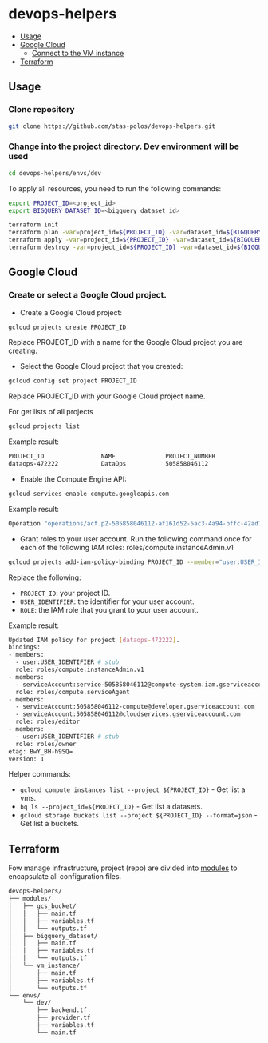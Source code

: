 # devops-helpers

* [Usage](#usage)
* [Google Cloud](#create-or-select-a-google-cloud-project)
  * [Connect to the VM instance](#connect-to-the-vm-instance)
* [Terraform](#terraform)
  

## Usage

### Clone repository 
```bash
git clone https://github.com/stas-polos/devops-helpers.git
```

### Change into the project directory. Dev environment will be used
```bash
cd devops-helpers/envs/dev
```

To apply all resources, you need to run the following commands:
```bash
export PROJECT_ID=<project_id>                                                         # project_id: Project ID to create resources in.
export BIGQUERY_DATASET_ID=<bigquery_dataset_id>                                       # dataset_id: Dataset id for BigQuery.

terraform init                                                                         # Initialize Terraform.
terraform plan -var=project_id=${PROJECT_ID} -var=dataset_id=${BIGQUERY_DATASET_ID}    # Plan Terraform execution.
terraform apply -var=project_id=${PROJECT_ID} -var=dataset_id=${BIGQUERY_DATASET_ID}   # Apply change.
terraform destroy -var=project_id=${PROJECT_ID} -var=dataset_id=${BIGQUERY_DATASET_ID} # Destroy infustructure. 
```

## Google Cloud

### Create or select a Google Cloud project.

- Create a Google Cloud project:
```bash
gcloud projects create PROJECT_ID
```
Replace PROJECT_ID with a name for the Google Cloud project you are creating.

- Select the Google Cloud project that you created:
```bash
gcloud config set project PROJECT_ID
```
Replace PROJECT_ID with your Google Cloud project name.

For get lists of all projects
```bash
gcloud projects list
```
Example result:
```bash
PROJECT_ID                NAME              PROJECT_NUMBER
dataops-472222            DataOps           505858046112
```

- Enable the Compute Engine API:
```bash
gcloud services enable compute.googleapis.com
```
Example result:
```bash
Operation "operations/acf.p2-505858046112-af161d52-5ac3-4a94-bffc-42ad71d1fcd4" finished successfully.
```

- Grant roles to your user account. Run the following command once for each of the following IAM roles: roles/compute.instanceAdmin.v1
```bash
gcloud projects add-iam-policy-binding PROJECT_ID --member="user:USER_IDENTIFIER" --role=ROLE
```

Replace the following:
- `PROJECT_ID`: your project ID.
- `USER_IDENTIFIER`: the identifier for your user account.
- `ROLE`: the IAM role that you grant to your user account.

Example result:
```bash
Updated IAM policy for project [dataops-472222].
bindings:
- members:
  - user:USER_IDENTIFIER # stub
  role: roles/compute.instanceAdmin.v1
- members:
  - serviceAccount:service-505858046112@compute-system.iam.gserviceaccount.com
  role: roles/compute.serviceAgent
- members:
  - serviceAccount:505858046112-compute@developer.gserviceaccount.com
  - serviceAccount:505858046112@cloudservices.gserviceaccount.com
  role: roles/editor
- members:
  - user:USER_IDENTIFIER # stub
  role: roles/owner
etag: BwY_BH-h9SQ=
version: 1
```

Helper commands:
- `gcloud compute instances list --project ${PROJECT_ID}` - Get list a vms.
- `bq ls --project_id=${PROJECT_ID}` - Get list a datasets.
- `gcloud storage buckets list --project ${PROJECT_ID} --format=json` - Get list a buckets.

## Terraform
Fow manage infrastructure, project (repo) are divided into [modules](#https://developer.hashicorp.com/terraform/tutorials/modules/module) to encapsulate all configuration files.
```bash
devops-helpers/
├── modules/
│   ├── gcs_bucket/
│   │   ├── main.tf
│   │   ├── variables.tf
│   │   └── outputs.tf
│   ├── bigquery_dataset/
│   │   ├── main.tf
│   │   ├── variables.tf
│   │   └── outputs.tf
│   └── vm_instance/
│       ├── main.tf
│       ├── variables.tf
│       └── outputs.tf
└── envs/
    └── dev/
        ├── backend.tf
        ├── provider.tf
        ├── variables.tf
        └── main.tf
```
